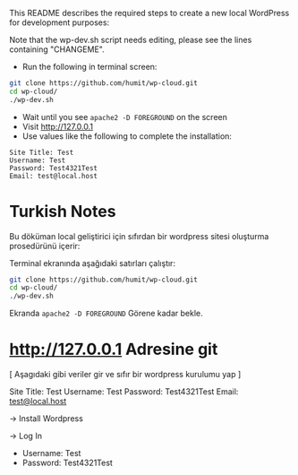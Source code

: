 This README describes the required steps to create a new local WordPress for development purposes:

Note that the wp-dev.sh script needs editing, please see the lines containing "CHANGEME".

- Run the following in terminal screen:

```sh
git clone https://github.com/humit/wp-cloud.git
cd wp-cloud/
./wp-dev.sh
```
- Wait until you see `apache2 -D FOREGROUND` on the screen
- Visit http://127.0.0.1
- Use values like the following to complete the installation:

```
Site Title: Test
Username: Test
Password: Test4321Test
Email: test@local.host
```

# Turkish Notes
Bu döküman local geliştirici için sıfırdan bir wordpress sitesi oluşturma prosedürünü içerir:

Terminal ekranında aşağıdaki satırları çalıştır:

```sh
git clone https://github.com/humit/wp-cloud.git
cd wp-cloud/
./wp-dev.sh
```

Ekranda `apache2 -D FOREGROUND` Görene kadar bekle.

# http://127.0.0.1 Adresine git

[ Aşagıdaki gibi veriler gir ve sıfır bir wordpress kurulumu yap ]

Site Title: Test
Username: Test
Password: Test4321Test
Email: test@local.host

-> Install Wordpress

-> Log In

- Username: Test
- Password: Test4321Test
